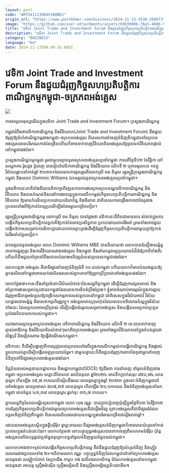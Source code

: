 ```yaml
---
layout: post
code: "ART24111308451WQND1"
origin_url: "https://www.postkhmer.com/business/2024-11-13-1536-260673"
image: "https://github.com/user-attachments/assets/b983980b-76e1-4606-9cc7-d7fa2ddd510a"
title: "វេទិកា Joint Trade and Investment Forum នឹង​ជួយ​ជំរុញ​កិច្ច​សហប្រតិបត្តិការ​​ពាណិជ្ជកម្ម​កម្ពុជា-ចក្រភពអង់គ្លេស"
description: "​​វេទិកា Joint Trade and Investment Forum នឹង​ជួយ​ជំរុញ​កិច្ច​សហប្រតិបត្តិការ​​ពាណិជ្ជកម្ម​កម្ពុជា-ចក្រភពអង់គ្លេស​"
category: "BUSINESS"
language: "km"
date: 2024-11-13T08:49:16.685Z
---
```


# វេទិកា Joint Trade and Investment Forum នឹង​ជួយ​ជំរុញ​កិច្ច​សហប្រតិបត្តិការ​​ពាណិជ្ជកម្ម​កម្ពុជា-ចក្រភពអង់គ្លេស

![](https://github.com/user-attachments/assets/8af2dcd3-7e40-41e8-b16b-4487ac880afe)

ការថតរូប​អនុស្សាវរីយក្នុង​វេទិកា Joint Trade and Investment Forum។ ក្រសួងពាណិជ្ជកម្ម

កម្ពុជា​រំពឹង​ថា​វេទិកា​ពាណិជ្ជកម្ម និង​វិនិយោគ(Joint Trade and Investment Forum) នឹង​ជួយ​ជំរុញ​ឱ្យ​ទំហំ​ពាណិជ្ជ​កម្ម​រវាង​កម្ពុជា-​ចក្រភព​អង់គ្លេស ពិសេស​ការ​នាំ​ចេញ​ទំនិញ​ពី​កម្ពុជា​ទៅ​ចក្រភព​អង់គ្លេស​មាន​បរិមាណ​កាន់​តែ​ច្រើន​ ហើយ​ក៏​អាច​ទាក់​ទាញ​វិនិយោគិន​អង់គ្លេស​ឱ្យ​ចូល​មក​វិនិយោគ​ផ្ទាល់​នៅ​កម្ពុជា​ផងដែរ។

ក្រសួង​ពាណិជ្ជកម្ម​កម្ពុជា រួម​ជាមួយ​ស្ថានទូត​ចក្រភព​អង់គ្លេស​ប្រចាំ​កម្ពុជា កាល​ពី​ថ្ងៃទី​១២ ខែ​វិច្ឆិកា នៅ​សណ្ឋាគារ រ៉ូសវូដ ភ្នំពេញ បាន​រៀបចំ​វេទិកា​ពាណិជ្ជកម្ម និង​វិនិយោគ លើកទី ២ ក្រោម​មូលបទ «ចក្ខុ​វិស័យ​ឆ្ពោះ​ទៅ​កាន់​ឆ្នាំ ២០៣០»​ដែល​មាន​ការ​ចូលរួម​ពី​លោកស្រី ចម និម្មល រដ្ឋមន្រ្តី​ក្រសួង​ពាណិជ្ជកម្ម​កម្ពុជា និង​លោក Dominic Williams ឯក​អគ្គរាជទូត​ចក្រភព​អង់គ្លេស​ប្រចាំ​កម្ពុជា។

ក្នុង​វេទិកា​នេះ​ភាគី​ទាំងពីរ​បាន​ពិភាក្សា​ពី​វឌ្ឍនភាព​ការងារ​ក្រោម​ក្របខណ្ឌ​វេទិកា​ពាណិជ្ជកម្ម និង​វិនិយោគ និង​បាន​កំណត់​ទិសដៅ​ការងារ​បន្ត​ក្នុង​ការ​លើក​កម្ពស់​កិច្ច​សហប្រតិបត្តិការ​ពាណិជ្ជកម្ម និង​វិនិយោគ ឱ្យ​មាន​កំណើន​ប្រកប​ដោយ​បរិយាប័ន្ន និង​ចីរភាព ជា​ពិសេស​ការ​ពង្រឹង​ភាព​ជាដៃគូ​រវាង​ប្រទេស​ទាំងពី​ឱ្យ​កាន់​តែ​ល្អប្រសើ​ឡើង​ថែម​មួយ​កម្រិត​ទៀត។

រដ្ឋមន្ត្រី​ក្រសួង​ពាណិជ្ជកម្ម លោក​ស្រី ចម និម្មល បាន​ថ្លែង​ថា វេទិកា​នេះ​គឺ​ពិតជា​មាន​សារៈ​សំខាន់​ក្នុង​ការ​បង្កើន​កិច្ច​សហប្រតិបត្តិ​ការ​ទ្វេភាគី​ឱ្យ​កាន់​តែ​មាន​ប្រសិទ្ធភាព ប្រកប​ដោយ​ភាព​រឹងមាំ ព្រម​ទាំង​អាច​ជួយ​បង្កើត​ឱកាស​សម្រាប់​ការ​ពិភាក្សា​ដោយ​ភាព​ស្មោះត្រង់​ដើម្បី​ជំរុញ​កិច្ច​សហប្រតិបត្តិការ​ជាមួយ​គ្នា​ឱ្យ​កាន់​តែ​រឹងមាំ​បន្ថែម​ទៀត។

ឯកអគ្គ​រាជ​ទូត​អង់គ្លេស លោក Dominic Williams MBE បាន​និយាយ​ថា លោក​បាន​ជំនឿថា​សម្ព័ន្ធ​ភាព​ការ​ជួញដូរ និង​ការ​វិនិយោគ​រវាង​អង់គ្លេស និង​កម្ពុជា នឹង​នាំ​មក​នូវ​អត្ថ​ប្រយោជន៍​ដ៏ធំ​ឱ្យភាគី​ទាំងពីរ ហើយ​ក៏​នឹង​ជួយ​គាំទ្រ​ទៅ​នឹង​គោល​បំណង​អភិវឌ្ឍន៍​របស់​ប្រទេស​កម្ពុជា​ផងដែរ​។ 

លោក​បន្ត​ថា អង់គ្លេស គឺ​ជា​ទីផ្សារ​នាំចេញ​ទំនិញ​ធំ​ទី ១០ របស់​កម្ពុជា ហើយ​លោក​ក៏​​មាន​បំណង​ជួយ​ឱ្យ​អ្នក​ផលិត​នៅ​កម្ពុជា​អាច​លក់​ផលិតផល​របស់​ពួកគេ​ទៅ​ឱ្យ​អ្នក​ប្រើប្រាស់​នៅ​អង់គ្លេស​ផងដែរ។

លោក​ថ្លែង​ថា៖​«​នេះ​នឹង​គាំទ្រ​ចំពោះ​វិស័យ​សំខាន់ៗ​នៃ​សេដ្ឋកិច្ច​កម្ពុជា ដើម្បី​ជំរុញ​ការ​លូតលាស់ និង​គាំទ្រ​ការងារ​សម្រាប់​ប្រជាជន​កម្ពុជា​ដែល​មាន​ការ​ខិតខំ​ប្រឹងប្រែង។ ខ្ញុំ​មាន​ចំណាប់​អារម្មណ៍​ក្នុង​ការ​ជួយ​ជំរុញ​អាជីវកម្ម​អង់គ្លេស​ឱ្យ​ពង្រីក​សកម្ម​ភាព​របស់ពួក​គេ​នៅ​កម្ពុជា ជា​ពិសេស​ក្នុង​វិស័យ​អប់រំ វិស័យ​ហេដ្ឋារចនា​សម្ព័ន្ធ និង​សេវាកម្ម​ហិរញ្ញវត្ថុ។ អង់គ្លេស​មាន​ក្រុមហ៊ុន​ដែល​មាន​បទ​ពិសោធន៍​ល្អ​ក្នុង​វិស័យ​ទាំង​នេះ ដែល​ពួក​គេ​អាច​ប្រើប្រាស់ ដើម្បី​បង្កើត​ចំណូល​សម្រាប់​អង់គ្លេស និង​បង្កើន​សមត្ថភាព​ប្រកួត​ប្រជែង​ពិភពលោក​របស់​កម្ពុជា»។

យោង​តាម​ស្ថានទូត​ចក្រភព​អង់គ្លេស វេទិកា​ពាណិជ្ជកម្ម និង​វិនិយោគ លើក​ទី ២ នេះ​បាន​ទាក់ទាញ​ម្ចាស់​អាជីវកម្ម និង​វិនិយោគិន​សំខាន់ៗ​មក​ពី​ចក្រ​ភព​អង់គ្លេស ព្រម​ទាំង​អ្នក​វិនិយោគ​នៅ​ក្នុង​តំបន់​ដូច​ជា សិង្ហបុរី និងវៀតណាម ឱ្យ​ធ្វើ​ដំណើរ​មក​កម្ពុជា​។ 

វេទិកា​នេះ​ គឺ​ដើម្បី​បង្ហាញ​ពី​ការ​ប្តេជ្ញា​របស់​ប្រទេស​ទាំងពីរ​ក្នុង​ការ​លើក​កម្ពស់​ការ​ធ្វើ​ពាណិជ្ជកម្ម និង​ផ្លាស់ប្តូរ​យោបល់​គ្នា​​ដើម្បី​បង្កើត​អត្ថ​ប្រយោជន៍​រួម។ ជាមួយ​គ្នា​នេះ​ក៏​នឹង​ជួយ​ជំរុញ​ការ​ចាប់​ដៃគូជា​អ្នក​នាំ​ចេញ​ទំនិញ​ទៅ​ទីផ្សារ​ចក្រ​ភព​អង់គ្លេស​ផងដែរ។

ទិន្នន័យ​របស់​អគ្គ​នាយកដ្ឋានគយ និង​រដ្ឋាករ​កម្ពុជា​(GDCE) ឱ្យ​ដឹង​ថា ការ​នាំ​ចេញ នាំចូល​ទំនិញ​រវាង​កម្ពុជា-ចក្រភព​អង់គ្លេស ចន្លោះ​ពី​ខែ​មករា ដល់​ខែ​តុលា ឆ្នាំ​២០២៤ មាន​ទឹក​ប្រាក់​សរុប ៨៥០,៧៤​ លាន​ដុល្លារ កើនឡើង ១៥,៧ ភាគរយ​បើ​ធៀប​នឹង​រយៈ​ពេល​ដូចគ្នា​ក្នុង​ឆ្នាំ ២០២៣ ក្នុង​នោះ​ទំនិញ​កម្ពុជា​នាំ​ទៅ​អង់គ្លេស មាន​ប្រមាណ ៨០៧,៣៥ លាន​ដុល្លារ កើន​ឡើង ២១,១​ភាគរយ និង​ទំនិញ​អង់គ្លេស​នាំមក​កម្ពុជា មាន​ចំនួន ៤៣,៣៨ លាន​ដុល្លារ ធ្លាក់​ចុះ ៣៦,៧ ភាគរយ។

អ្នក​សេដ្ឋកិច្ច​នៃ​រាជ​បណ្ឌិត្យ​សភា​កម្ពុជា លោក ហុង វណ្ណៈ បាន​ប្រាប់​ភ្នំពេញ​ប៉ុស្តិ៍​ក្នុង​ថ្ងៃ​ទី​១៣ ខែ​វិច្ឆិកា​ថា ការ​ជំរុញ​កិច្ច​សហប្រតិបត្តិការ​ជា​មួយចក្រភព​អង់គ្លេសគឺ​ជា​រឿង​ដ៏​ល្អ ព្រោះ​អង់គ្លេស​គឺ​ជា​ទីផ្សារ​ធំដែល​ទទួល​ទិញ​ទំនិញ​ពី​កម្ពុជា ពិសេស​ផលិយផល​វាយនភណ្ឌ​ក្នុង​បរិមាណ​ច្រើន​ជា​រៀងរាល់​ឆ្នាំ។ 

ដោយ​សារ​អង់​​គ្លេស​ស្ថិត​ក្នុង​ទ្វីប​អ៊ឺរ៉ុប ដូច្នេះ​តាម​រយៈ​ទីផ្សារ​អង់គ្លេសទំនិញ​កម្ពុជា​ក៏​អាចមាន​លំហូរទៅ​កាន់​ប្រទេស​ក្នុង​តំបន់​នោះ​ដែរ។ លោក​បន្ថែម​ថា ទោះបច្ចុប្បន្ន​អង់​គ្លេស​បាន​ចាក​ចេញ​ពី​សហគមន៍​អ៊ឺរ៉ុប ប៉ុន្តែ​អង់​គ្លេស​នៅ​តែ​បន្ត​ផ្តល់​​ប្រព័ន្ធ​អនុគ្រោះ​ពន្ធ​នាំចូល​ទំនិញ​មួយ​ចំនួន​ដល់​កម្ពុជា។

លោក​អះអាង​ថា៖​«គ្រប់​ការ​បង្កើន​កិច្ច​សហ​ប្រតិបត្តិការ​ល្អ គឺ​វា​នឹង​ជួយ​ជំរុញ​ឱ្យ​លំហូរទំនិញ និង​ភ្ញៀវ​ទេសចរ​រវាង​ប្រទេស​ទាំង ២»។បើតាម​លោក វណ្ណៈ បច្ចុប្បន្ន​ទំនិញ​ដែល​កម្ពុជា​នាំ​ទៅ​ចក្រភព​អង់គ្លេស មាន​ដូច​ជា សម្លៀក​បំពាក់ ស្បែក​ជើង កាបូប កង់ ផលិតផល​កសិកម្ម ចំណែក​អង់គ្លេស​នាំ​មក​កម្ពុជា​ មាន​ដូចជា​ រថយន្ត គ្រឿង​ម៉ាស៊ីន គ្រឿង​អគ្គិសនី និង​គ្រឿង​អេឡិច​ត្រូនិក​ជាដើម៕